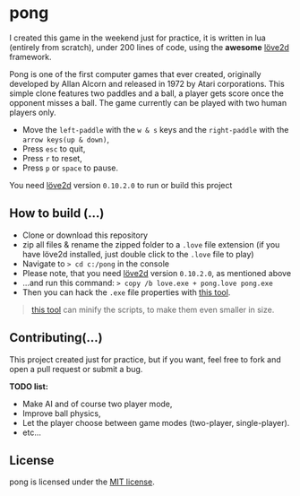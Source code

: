 # pong

I created this game in the weekend just for practice, it is written in lua (entirely from scratch), under 200 lines of code, using the **awesome** <a href="https://love2d.org/">löve2d</a> framework.

Pong is one of the first computer games that ever created, originally developed by Allan Alcorn and released in 1972 by Atari corporations. This simple clone features two paddles and a ball, a player gets score once the opponent misses a ball. The game currently can be played with two human players only.

- Move the `left-paddle` with the `w & s` keys and the `right-paddle` with the `arrow keys(up & down)`,
- Press `esc` to quit,
- Press `r` to reset,
- Press `p` or `space` to pause.

You need [löve2d](https://love2d.org/) version `0.10.2.0` to run or build this project

## How to build (...)

- Clone or download this repository
- zip all files & rename the zipped folder to a `.love` file extension (if you have löve2d installed, just double click to the `.love`  file to play)
- Navigate to `> cd c:/pong` in the console
- Please note, that you need [löve2d](https://love2d.org/) version `0.10.2.0`, as mentioned above
- ...and run this command: `> copy /b love.exe + pong.love pong.exe`
- Then you can hack the `.exe` file properties with [this tool](http://angusj.com/resourcehacker/).

> [this tool](https://mothereff.in/lua-minifier) can minify the scripts, to make them even smaller in size.

## Contributing(...)

This project created just for practice, but if you want, feel free to fork and open a pull request or submit a bug.

**TODO list:**

- Make AI and of course two player mode,
- Improve ball physics,
- Let the player choose between game modes (two-player, single-player).
- etc...

## License
pong is licensed under the [MIT license](https://raw.githubusercontent.com/Aerobird98/pong/master/LICENSE.txt).



